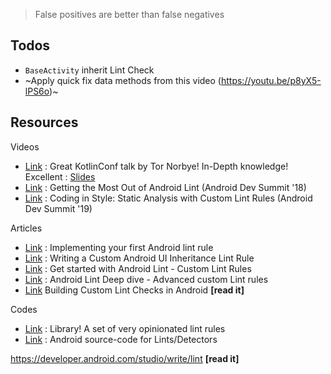 > False positives are better than false negatives

## Todos
- `BaseActivity` inherit Lint Check
- ~Apply quick fix data methods from this video (https://youtu.be/p8yX5-lPS6o)~

## Resources

Videos
- [Link](https://youtu.be/p8yX5-lPS6o) : Great KotlinConf talk by Tor Norbye! In-Depth knowledge! Excellent : [Slides](https://resources.jetbrains.com/storage/products/kotlinconf2017/slides/KotlinConf+Lint+Slides.pdf)
- [Link](https://youtu.be/ffH-LD5uP4s) : Getting the Most Out of Android Lint (Android Dev Summit '18)
- [Link](https://youtu.be/jCmJWOkjbM0) : Coding in Style: Static Analysis with Custom Lint Rules (Android Dev Summit '19)

Articles
- [Link](https://proandroiddev.com/implementing-your-first-android-lint-rule-6e572383b292) : Implementing your first Android lint rule
- [Link](https://medium.com/@roderiklagerweij/writing-a-custom-android-ui-inheritance-lint-rule-9af254480399) : Writing a Custom Android UI Inheritance Lint Rule
- [Link](https://jayrambhia.com/blog/android-lint) : Get started with Android Lint - Custom Lint Rules
- [Link](https://jayrambhia.com/blog/android-lint-ref) : Android Lint Deep dive - Advanced custom Lint rules
- [Link](https://www.bignerdranch.com/blog/building-custom-lint-checks-in-android/) Building Custom Lint Checks in Android <b>[read it]</b>

Codes
- [Link](https://github.com/vanniktech/lint-rules) : Library! A set of very opinionated lint rules
- [Link](https://android.googlesource.com/platform/tools/base/+/refs/heads/studio-master-dev/lint/libs/lint-checks/src/main/java/com/android/tools/lint/checks) : Android source-code for Lints/Detectors




https://developer.android.com/studio/write/lint <b>[read it]</b>
